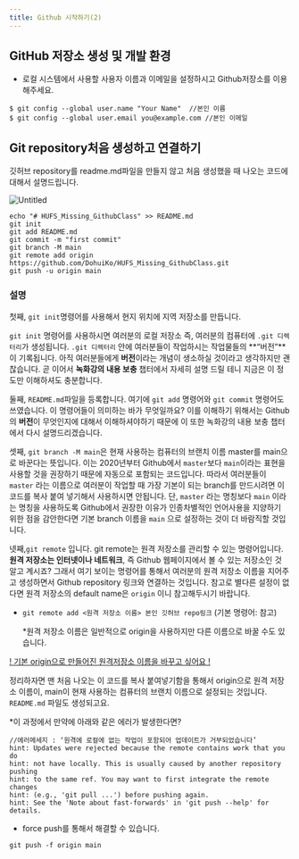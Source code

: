 ```yaml
---
title: Github 시작하기(2)
---
```


## GitHub 저장소 생성 및 개발 환경

- 로컬 시스템에서 사용할 사용자 이름과 이메일을 설정하시고 Github저장소를 이용해주세요.

```
$ git config --global user.name "Your Name"  //본인 이름
$ git config --global user.email you@example.com //본인 이메일
```

## Git repository처음 생성하고 연결하기

깃허브 repository를 readme.md파일을 만들지 않고 처음 생성했을 때 나오는 코드에 대해서 설명드립니다.

![Untitled](https://user-images.githubusercontent.com/81297662/162625219-68103f76-a7a2-4310-9994-bd1d7b542170.png)

```
echo "# HUFS_Missing_GithubClass" >> README.md
git init
git add README.md
git commit -m "first commit"
git branch -M main
git remote add origin https://github.com/DohuiKo/HUFS_Missing_GithubClass.git
git push -u origin main
```

### 설명

첫째, `git init`명령어를 사용해서 현지 위치에 지역 저장소를 만듭니다.

`git init` 명령어를 사용하시면 여러분의 로컬 저장소 즉, 여러분의 컴퓨터에 `.git 디렉터리`가 생성됩니다. `.git 디렉터리` 안에 여러분들이 작업하시는 작업물들의 **“버전”**이 기록됩니다. 아직 여러분들에게 **버전**이라는 개념이 생소하실 것이라고 생각하지만 괜찮습니다. 곧 이어서 **녹화강의 내용 보충** 챕터에서 자세히 설명 드릴 테니 지금은 이 정도만 이해하셔도 충분합니다.

둘째, `README.md`파일을 등록합니다. 여기에 `git add` 명령어와 `git commit` 명령어도 쓰였습니다. 이 명령어들이 의미하는 바가 무엇일까요? 이를 이해하기 위해서는 Github의 **버전**이 무엇인지에 대해서 이해하셔야하기 때문에 이 또한 녹화강의 내용 보충 챕터에서 다시 설명드리겠습니다.

셋째, `git branch -M main`은 현재 사용하는 컴퓨터의 브랜치 이름 master를 main으로 바꾼다는 뜻입니다. 이는 2020년부터 Github에서 `master`보다 `main`이라는 표현을 사용할 것을 권장하기 때문에 자동으로 포함되는 코드입니다. 따라서 여러분들이 `master` 라는 이름으로 여러분이 작업할 때 가장 기본이 되는 branch를 만드시려면 이 코드를 복사 붙여 넣기해서 사용하시면 안됩니다. 단, `master` 라는 명칭보다 `main` 이라는 명칭을 사용하도록 Github에서 권장한 이유가 인종차별적인 언어사용을 지양하기 위한 점을 감안한다면 기본 branch 이름을 `main` 으로 설정하는 것이 더 바람직할 것입니다.

넷째,`git remote` 입니다. git remote는 원격 저장소를 관리할 수 있는 명령어입니다. **원격 저장소는 인터넷이나 네트워크**, 즉 Github 웹페이지에서 볼 수 있는 저장소인 것 알고 계시죠? 그래서 여기 보이는 명령어를 통해서 여러분의 원격 저장소 이름을 지어주고 생성하면서 Github repository 링크와 연결하는 것입니다. 참고로 별다른 설정이 없다면 원격 저장소의 default name은 `origin` 이니 참고해두시기 바랍니다.

- `git remote add <원격 저장소 이름> 본인 깃허브 repo링크` (기본 명령어: 참고)

  \*원격 저장소 이름은 일반적으로 origin을 사용하지만 다른 이름으로 바꿀 수도 있습니다.

[! 기본 origin으로 만들어진 원격저장소 이름을 바꾸고 싶어요 !](http://minsone.github.io/git/github-managing-remotes-renaming-a-remote)

정리하자면 맨 처음 나오는 이 코드를 복사 붙여넣기함을 통해서 origin으로 원격 저장소 이름이, main이 현재 사용하는 컴퓨터의 브랜치 이름으로 설정되는 것입니다. `README.md` 파일도 생성되고요.

\*이 과정에서 만약에 아래와 같은 에러가 발생한다면?

```
//에러메세지 : ‘원격에 로컬에 없는 작업이 포함되어 업데이트가 거부되었습니다’
hint: Updates were rejected because the remote contains work that you do
hint: not have locally. This is usually caused by another repository pushing
hint: to the same ref. You may want to first integrate the remote changes
hint: (e.g., 'git pull ...') before pushing again.
hint: See the 'Note about fast-forwards' in 'git push --help' for details.
```

- force push를 통해서 해결할 수 있습니다.

`git push -f origin main`
